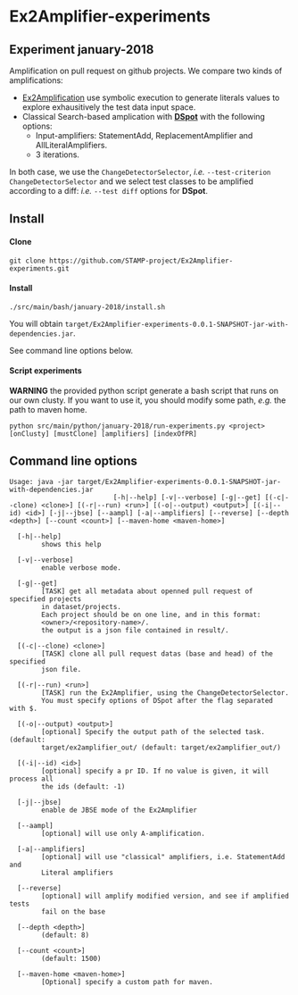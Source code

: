 # Ex2Amplifier-experiments

## Experiment january-2018

Amplification on pull request on github projects. We compare two kinds of amplifications:
*  [Ex2Amplification](https://github.com/STAMP-project/Ex2Amplifier.git) use symbolic execution to generate literals values to explore exhausitively the test data input space.
*  Classical Search-based amplication with [**DSpot**](http://STAMP-project/dspot.git) with the following options:
    * Input-amplifiers: StatementAdd, ReplacementAmplifier and AllLiteralAmplifiers.
    * 3 iterations.

In both case, we use the `ChangeDetectorSelector`, _i.e._
`--test-criterion ChangeDetectorSelector` and we select test classes to be
amplified according to a diff: _i.e._ `--test diff` options for **DSpot**.

## Install

#### Clone
```
git clone https://github.com/STAMP-project/Ex2Amplifier-experiments.git
```

#### Install

```
./src/main/bash/january-2018/install.sh
```

You will obtain `target/Ex2Amplifier-experiments-0.0.1-SNAPSHOT-jar-with-dependencies.jar`.

See command line options below.

#### Script experiments

**WARNING** the provided python script generate a bash script that runs on our own clusty. If you want to use it, you should modify some path, _e.g._ the path to maven home.

```
python src/main/python/january-2018/run-experiments.py <project> [onClusty] [mustClone] [amplifiers] [indexOfPR]
```

## Command line options

```
Usage: java -jar target/Ex2Amplifier-experiments-0.0.1-SNAPSHOT-jar-with-dependencies.jar
                          [-h|--help] [-v|--verbose] [-g|--get] [(-c|--clone) <clone>] [(-r|--run) <run>] [(-o|--output) <output>] [(-i|--id) <id>] [-j|--jbse] [--aampl] [-a|--amplifiers] [--reverse] [--depth <depth>] [--count <count>] [--maven-home <maven-home>]

  [-h|--help]
        shows this help

  [-v|--verbose]
        enable verbose mode.

  [-g|--get]
        [TASK] get all metadata about openned pull request of specified projects
        in dataset/projects.
        Each project should be on one line, and in this format:
        <owner>/<repository-name>/.
        the output is a json file contained in result/.

  [(-c|--clone) <clone>]
        [TASK] clone all pull request datas (base and head) of the specified
        json file.

  [(-r|--run) <run>]
        [TASK] run the Ex2Amplifier, using the ChangeDetectorSelector.
        You must specify options of DSpot after the flag separated with $.

  [(-o|--output) <output>]
        [optional] Specify the output path of the selected task. (default:
        target/ex2amplifier_out/ (default: target/ex2amplifier_out/)

  [(-i|--id) <id>]
        [optional] specify a pr ID. If no value is given, it will process all
        the ids (default: -1)

  [-j|--jbse]
        enable de JBSE mode of the Ex2Amplifier

  [--aampl]
        [optional] will use only A-amplification.

  [-a|--amplifiers]
        [optional] will use "classical" amplifiers, i.e. StatementAdd and
        Literal amplifiers

  [--reverse]
        [optional] will amplify modified version, and see if amplified tests
        fail on the base

  [--depth <depth>]
        (default: 8)

  [--count <count>]
        (default: 1500)

  [--maven-home <maven-home>]
        [Optional] specify a custom path for maven.

```